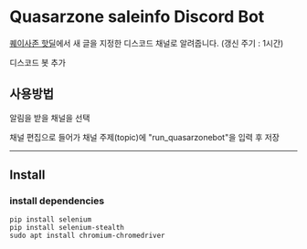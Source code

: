 # Quasarzone saleinfo Discord Bot
[퀘이사존 핫딜](https://quasarzone.com/bbs/qb_saleinfo)에서 새 글을 지정한 디스코드 채널로 알려줍니다. (갱신 주기 : 1시간)

디스코드 봇 추가

## 사용방법
알림을 받을 채널을 선택

채널 편집으로 들어가 채널 주제(topic)에 "run_quasarzonebot"을 입력 후 저장

*****

## Install

### install dependencies
```
pip install selenium
pip install selenium-stealth
sudo apt install chromium-chromedriver
```
